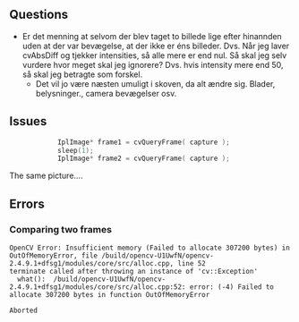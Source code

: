## Questions 
- Er det menning at selvom der blev taget to billede lige efter hinannden uden at der var bevægelse, at der ikke er éns billeder.
Dvs. Når jeg laver cvAbsDiff og tjekker intensities, så alle mere er end nul. Så skal jeg selv vurdere hvor meget skal jeg ignorere? 
Dvs. hvis intensity mere end 50, så skal jeg betragte som forskel.  
	- Det vil jo være næsten umuligt i skoven, da alt ændre sig. Blader, belysninger., camera bevægelser osv.

## Issues
```c
			IplImage* frame1 = cvQueryFrame( capture );
			sleep(1);
			IplImage* frame2 = cvQueryFrame( capture );
```
The same picture....

## Errors
### Comparing two frames
```
OpenCV Error: Insufficient memory (Failed to allocate 307200 bytes) in OutOfMemoryError, file /build/opencv-U1UwfN/opencv-2.4.9.1+dfsg1/modules/core/src/alloc.cpp, line 52
terminate called after throwing an instance of 'cv::Exception'
  what():  /build/opencv-U1UwfN/opencv-2.4.9.1+dfsg1/modules/core/src/alloc.cpp:52: error: (-4) Failed to allocate 307200 bytes in function OutOfMemoryError

Aborted
```
